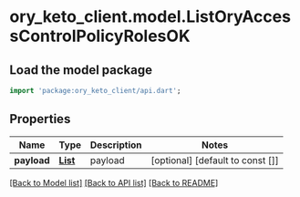 # ory_keto_client.model.ListOryAccessControlPolicyRolesOK

## Load the model package
```dart
import 'package:ory_keto_client/api.dart';
```

## Properties
Name | Type | Description | Notes
------------ | ------------- | ------------- | -------------
**payload** | [**List<OryAccessControlPolicyRole>**](OryAccessControlPolicyRole.md) | payload | [optional] [default to const []]

[[Back to Model list]](../README.md#documentation-for-models) [[Back to API list]](../README.md#documentation-for-api-endpoints) [[Back to README]](../README.md)


